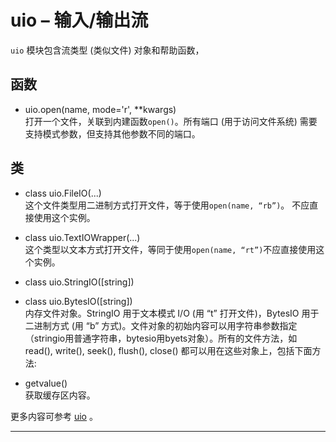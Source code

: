 # **uio** – 输入/输出流
`uio` 模块包含流类型 (类似文件) 对象和帮助函数，

## 函数

- uio.open(name, mode='r', **kwargs)  
  打开一个文件，关联到内建函数``open()``。所有端口 (用于访问文件系统) 需要支持模式参数，但支持其他参数不同的端口。

## 类

- class uio.FileIO(...)  
  这个文件类型用二进制方式打开文件，等于使用``open(name, “rb”)``。 不应直接使用这个实例。

- class uio.TextIOWrapper(...)  
  这个类型以文本方式打开文件，等同于使用``open(name, “rt”)``不应直接使用这个实例。

- class uio.StringIO([string])  

- class uio.BytesIO([string])  
  内存文件对象。StringIO 用于文本模式 I/O (用 “t” 打开文件)，BytesIO 用于二进制方式 (用 “b” 方式)。文件对象的初始内容可以用字符串参数指定（stringio用普通字符串，bytesio用byets对象）。所有的文件方法，如 read(), write(), seek(), flush(), close() 都可以用在这些对象上，包括下面方法:

- getvalue()  
  获取缓存区内容。
  
更多内容可参考  [uio](http://docs.micropython.org/en/latest/pyboard/library/uio.html) 。

----------